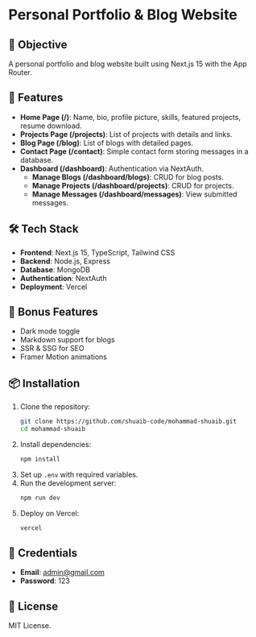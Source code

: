 # Personal Portfolio & Blog Website

## 🎯 Objective
A personal portfolio and blog website built using Next.js 15 with the App Router.

## 🚀 Features
- **Home Page (/)**: Name, bio, profile picture, skills, featured projects, resume download.
- **Projects Page (/projects)**: List of projects with details and links.
- **Blog Page (/blog)**: List of blogs with detailed pages.
- **Contact Page (/contact)**: Simple contact form storing messages in a database.
- **Dashboard (/dashboard)**: Authentication via NextAuth.
  - **Manage Blogs (/dashboard/blogs)**: CRUD for blog posts.
  - **Manage Projects (/dashboard/projects)**: CRUD for projects.
  - **Manage Messages (/dashboard/messages)**: View submitted messages.

## 🛠 Tech Stack
- **Frontend**: Next.js 15, TypeScript, Tailwind CSS
- **Backend**: Node.js, Express
- **Database**: MongoDB
- **Authentication**: NextAuth
- **Deployment**: Vercel

## 🎁 Bonus Features
- Dark mode toggle
- Markdown support for blogs
- SSR & SSG for SEO
- Framer Motion animations

## 📦 Installation
1. Clone the repository:
   ```bash
   git clone https://github.com/shuaib-code/mohammad-shuaib.git
   cd mohammad-shuaib
   ```
2. Install dependencies:
   ```bash
   npm install
   ```
3. Set up `.env` with required variables.
4. Run the development server:
   ```bash
   npm run dev
   ```
5. Deploy on Vercel:
   ```bash
   vercel
   ```

## 🔑 Credentials
- **Email**: admin@gmail.com
- **Password**: 123

## 📜 License
MIT License.

